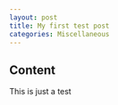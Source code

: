```yaml
---
layout: post
title: My first test post
categories: Miscellaneous
---
```


## Content

This is just a test
